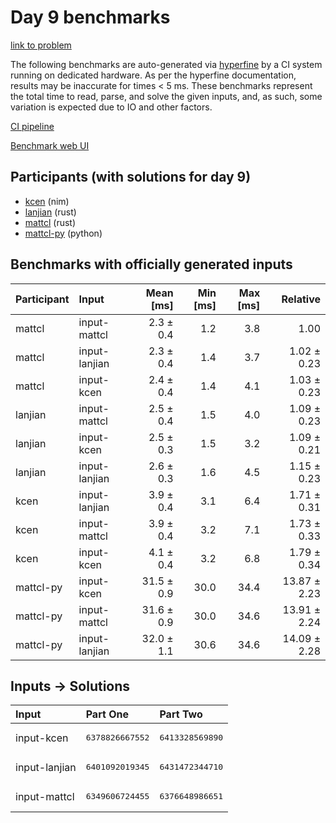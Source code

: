# Day 9 benchmarks

[link to problem](https://adventofcode.com/2024/day/9)

The following benchmarks are auto-generated via
[hyperfine](https://github.com/sharkdp/hyperfine) by a CI system running on
dedicated hardware. As per the hyperfine documentation, results may be
inaccurate for times < 5 ms. These benchmarks represent the total time to read,
parse, and solve the given inputs, and, as such, some variation is expected due
to IO and other factors.

[CI pipeline](http://ci.papercode.net:8080/teams/main/pipelines/aoc2024)

[Benchmark web UI](https://aoc.ancalagon.black)


## Participants (with solutions for day 9)

- [kcen](https://github.com/kcen/aoc2024) (nim)
- [lanjian](https://github.com/lanjian/aoc-2024) (rust)
- [mattcl](https://github.com/mattcl/aoc2024) (rust)
- [mattcl-py](https://github.com/mattcl/aoc2024-py) (python)


## Benchmarks with officially generated inputs

| Participant | Input | Mean [ms] | Min [ms] | Max [ms] | Relative |
|:---|:---|---:|---:|---:|---:|
| mattcl | input-mattcl | 2.3 ± 0.4 | 1.2 | 3.8 | 1.00 |
| mattcl | input-lanjian | 2.3 ± 0.4 | 1.4 | 3.7 | 1.02 ± 0.23 |
| mattcl | input-kcen | 2.4 ± 0.4 | 1.4 | 4.1 | 1.03 ± 0.23 |
| lanjian | input-mattcl | 2.5 ± 0.4 | 1.5 | 4.0 | 1.09 ± 0.23 |
| lanjian | input-kcen | 2.5 ± 0.3 | 1.5 | 3.2 | 1.09 ± 0.21 |
| lanjian | input-lanjian | 2.6 ± 0.3 | 1.6 | 4.5 | 1.15 ± 0.23 |
| kcen | input-lanjian | 3.9 ± 0.4 | 3.1 | 6.4 | 1.71 ± 0.31 |
| kcen | input-mattcl | 3.9 ± 0.4 | 3.2 | 7.1 | 1.73 ± 0.33 |
| kcen | input-kcen | 4.1 ± 0.4 | 3.2 | 6.8 | 1.79 ± 0.34 |
| mattcl-py | input-kcen | 31.5 ± 0.9 | 30.0 | 34.4 | 13.87 ± 2.23 |
| mattcl-py | input-mattcl | 31.6 ± 0.9 | 30.0 | 34.6 | 13.91 ± 2.24 |
| mattcl-py | input-lanjian | 32.0 ± 1.1 | 30.6 | 34.6 | 14.09 ± 2.28 |


## Inputs -> Solutions

| Input | Part One | Part Two |
|:---|:---|:---|
|input-kcen|<pre>6378826667552</pre>|<pre>6413328569890</pre>|
|input-lanjian|<pre>6401092019345</pre>|<pre>6431472344710</pre>|
|input-mattcl|<pre>6349606724455</pre>|<pre>6376648986651</pre>|